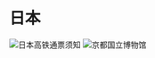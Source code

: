 # 日本

![日本高铁通票须知](http://qiniu.creativewriting.cn/%E6%97%A5%E6%9C%AC%E9%AB%98%E9%93%81%E9%80%9A%E7%A5%A8.jpg)
![京都国立博物馆](http://qiniu.creativewriting.cn/%E4%BA%AC%E9%83%BD%E5%9B%BD%E7%AB%8B%E5%8D%9A%E7%89%A9%E9%A6%86.jpg)
